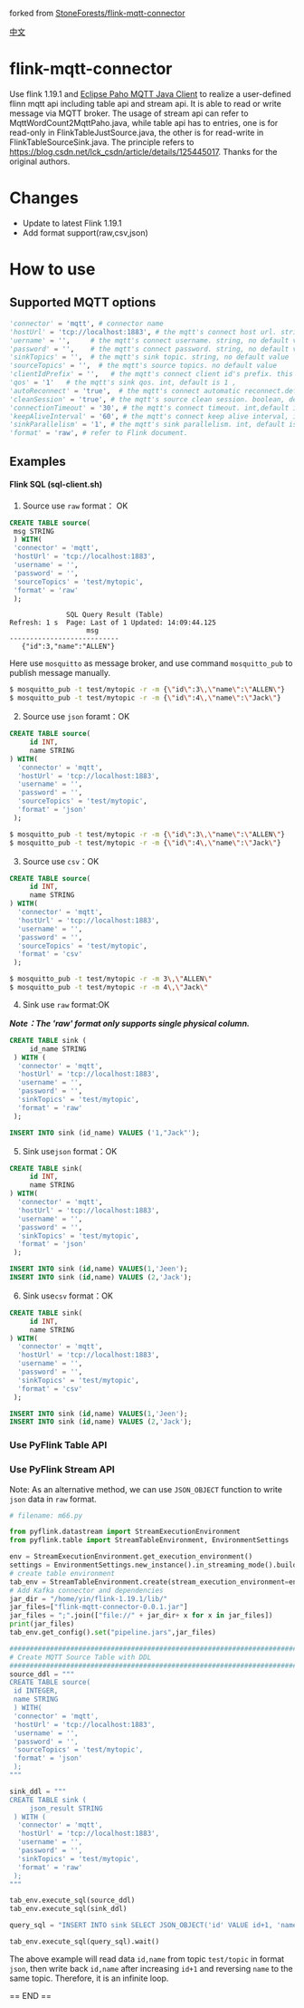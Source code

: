 forked from [StoneForests/flink-mqtt-connector](https://github.com/StoneForests/flink-mqtt-connector  "StoneForests/flink-mqtt-connector")

[中文](README-zh.md "中文")

# flink-mqtt-connector
 Use flink 1.19.1 and [Eclipse Paho MQTT Java Client](https://github.com/eclipse/paho.mqtt.java "Eclipse Paho MQTT Java Client" ) 
 to realize a user-defined flinn mqtt api including table api and stream api. 
 It is able to read or write message via MQTT broker.
The usage of stream api can refer to MqttWordCount2MqttPaho.java, 
 while table api has to entries, one is for read-only in FlinkTableJustSource.java,
 the other is for read-write in FlinkTableSourceSink.java.
The principle  refers to https://blog.csdn.net/lck_csdn/article/details/125445017. 
 Thanks for the original authors.

# Changes
- Update to latest Flink 1.19.1
- Add format support(raw,csv,json)

# How to use
## Supported MQTT options
```python
'connector' = 'mqtt', # connector name
'hostUrl' = 'tcp://localhost:1883', # the mqtt's connect host url. string, no default value
'uername' = '',     # the mqtt's connect username. string, no default value
'password' = '',    # the mqtt's connect password. string, no default value
'sinkTopics' = '',  # the mqtt's sink topic. string, no default value
'sourceTopics' = '',  # the mqtt's source topics. no default value
'clientIdPrefix' = '',   # the mqtt's connect client id's prefix. this is a logical application name. Pass a string, like “<<your-app-name>>”. string, default is randomUUID
'qos' = '1'   # the mqtt's sink qos. int, default is 1 ,  
'autoReconnect' = 'true',  # the mqtt's connect automatic reconnect.default is true
'cleanSession' = 'true', # the mqtt's source clean session. boolean, default is true
'connectionTimeout' = '30', # the mqtt's connect timeout. int,default is 30
'keepAliveInterval' = '60', # the mqtt's connect keep alive interval, int, default is 60
'sinkParallelism' = '1', # the mqtt's sink parallelism. int, default is 1.
'format' = 'raw', # refer to Flink document. 
```

## Examples
#### Flink SQL (sql-client.sh)
1. Source use `raw` format： OK
```SQL
CREATE TABLE source(
 msg STRING
 ) WITH(
 'connector' = 'mqtt',
 'hostUrl' = 'tcp://localhost:1883',
 'username' = '',
 'password' = '',
 'sourceTopics' = 'test/mytopic',
 'format' = 'raw'
 );
```
```shell
              SQL Query Result (Table)
Refresh: 1 s  Page: Last of 1 Updated: 14:09:44.125
                   msg
---------------------------
   {"id":3,"name":"ALLEN"}
```

Here use `mosquitto` as message broker, and use command `mosquitto_pub` to publish message manually.
```bash
$ mosquitto_pub -t test/mytopic -r -m {\"id\":3\,\"name\":\"ALLEN\"}
$ mosquitto_pub -t test/mytopic -r -m {\"id\":4\,\"name\":\"Jack\"}
```

2. Source use `json` foramt：OK
```SQL
CREATE TABLE source(
     id INT,
     name STRING
) WITH(
  'connector' = 'mqtt',
  'hostUrl' = 'tcp://localhost:1883',
  'username' = '',
  'password' = '',
  'sourceTopics' = 'test/mytopic',
  'format' = 'json'
 );
 ```

```bash
$ mosquitto_pub -t test/mytopic -r -m {\"id\":3\,\"name\":\"ALLEN\"}
$ mosquitto_pub -t test/mytopic -r -m {\"id\":4\,\"name\":\"Jack\"}
```

3. Source use `csv`：OK
```SQL
CREATE TABLE source(
     id INT,
     name STRING
) WITH(
  'connector' = 'mqtt',
  'hostUrl' = 'tcp://localhost:1883',
  'username' = '',
  'password' = '',
  'sourceTopics' = 'test/mytopic',
  'format' = 'csv'
 );
 ```
```bash
$ mosquitto_pub -t test/mytopic -r -m 3\,\"ALLEN\"
$ mosquitto_pub -t test/mytopic -r -m 4\,\"Jack\"
```


4. Sink use `raw` format:OK

__*Note：The 'raw' format only supports single physical column.*__

```SQL
CREATE TABLE sink (
     id_name STRING
 ) WITH (
  'connector' = 'mqtt',
  'hostUrl' = 'tcp://localhost:1883',
  'username' = '',
  'password' = '',
  'sinkTopics' = 'test/mytopic',
  'format' = 'raw'
 );

INSERT INTO sink (id_name) VALUES ('1,"Jack"');
```

5. Sink use`json` format：OK

```SQL
CREATE TABLE sink(
     id INT,
     name STRING
) WITH(
  'connector' = 'mqtt',
  'hostUrl' = 'tcp://localhost:1883',
  'username' = '',
  'password' = '',
  'sinkTopics' = 'test/mytopic',
  'format' = 'json'
 );

INSERT INTO sink (id,name) VALUES(1,'Jeen');
INSERT INTO sink (id,name) VALUES (2,'Jack');
```
6. Sink use`csv` format：OK

```SQL
CREATE TABLE sink(
     id INT,
     name STRING
) WITH(
  'connector' = 'mqtt',
  'hostUrl' = 'tcp://localhost:1883',
  'username' = '',
  'password' = '',
  'sinkTopics' = 'test/mytopic',
  'format' = 'csv'
 );

INSERT INTO sink (id,name) VALUES(1,'Jeen');
INSERT INTO sink (id,name) VALUES (2,'Jack');
```

### Use PyFlink Table API

### Use PyFlink Stream API



Note: As an alternative method, we can use `JSON_OBJECT` function to write  `json` data in `raw` format.

```python
# filename: m66.py

from pyflink.datastream import StreamExecutionEnvironment
from pyflink.table import StreamTableEnvironment, EnvironmentSettings

env = StreamExecutionEnvironment.get_execution_environment()
settings = EnvironmentSettings.new_instance().in_streaming_mode().build()
# create table environment
tab_env = StreamTableEnvironment.create(stream_execution_environment=env,environment_settings=settings)
# Add Kafka connector and dependencies
jar_dir = "/home/yin/flink-1.19.1/lib/"
jar_files=["flink-mqtt-connector-0.0.1.jar"]
jar_files = ";".join(["file://" + jar_dir+ x for x in jar_files])
print(jar_files)
tab_env.get_config().set("pipeline.jars",jar_files)

#######################################################################
# Create MQTT Source Table with DDL
#######################################################################
source_ddl = """
CREATE TABLE source(
 id INTEGER,
 name STRING
 ) WITH(
 'connector' = 'mqtt',
 'hostUrl' = 'tcp://localhost:1883',
 'username' = '',
 'password' = '',
 'sourceTopics' = 'test/mytopic',
 'format' = 'json'
 );
"""

sink_ddl = """
CREATE TABLE sink (
     json_result STRING
 ) WITH (
  'connector' = 'mqtt',
  'hostUrl' = 'tcp://localhost:1883',
  'username' = '',
  'password' = '',
  'sinkTopics' = 'test/mytopic',
  'format' = 'raw'
 );
"""

tab_env.execute_sql(source_ddl)
tab_env.execute_sql(sink_ddl)

query_sql = "INSERT INTO sink SELECT JSON_OBJECT('id' VALUE id+1, 'name' VALUE REVERSE(name)) FROM source"

tab_env.execute_sql(query_sql).wait()

```
The above example will read data `id,name` from topic `test/topic` in format `json`, 
then write back `id,name` after increasing `id+1` and reversing `name` to the same topic.
Therefore, it is an infinite loop. 

== END ==
